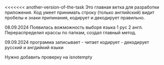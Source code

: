<<<<<<< another-version-of-the-task
Это главная ветка для разработки приложения. Код умеет принимать строку (только английский) видит пробелы и знаки припинания, кодирует и декодирует правильно.


08.09.2024 Появилась вожможность выборя языка 1 рус 2 англ. Перераспределил крассы по папкам, создал главный метод.

09.09.2024 программа записывает - читает кодирует - декодирует 
русский и ангдийкий языки

Нужно добавить проверку на isnotempty


